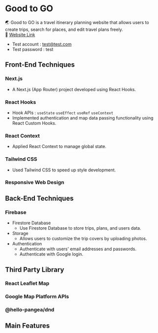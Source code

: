 # Good to GO
🌏 Good to GO is a travel itinerary planning website that allows users to create trips, search for places, and edit travel plans freely.     
🔗 [Website Link](https://goodtogo-project.vercel.app/)
* Test account : test@test.com
* Test password : test
## Front-End Techniques
### Next.js
* A Next.js (App Router) project developed using React Hooks.
### React Hooks
* Hook APIs :  `useState` `useEffect` `useRef` `useContext`
* Implemented authentication and map data passing functionality using React Custom Hooks.
### React Context
* Applied React Context to manage global state.
### Tailwind CSS
* Used Tailwind CSS to speed up style development.
### Responsive Web Design
## Back-End Techniques
### Firebase
* Firestore Database
  * Use Firestore Database to store trips, plans, and users data.
* Storage
  * Allows users to customize the trip covers by uploading photos.
* Authentication
  * Authenticate with users' email addresses and passwords.
  * Authenticate with Google login.
## Third Party Library
### React Leaflet Map
### Google Map Platform APIs
### @hello-pangea/dnd
## Main Features
